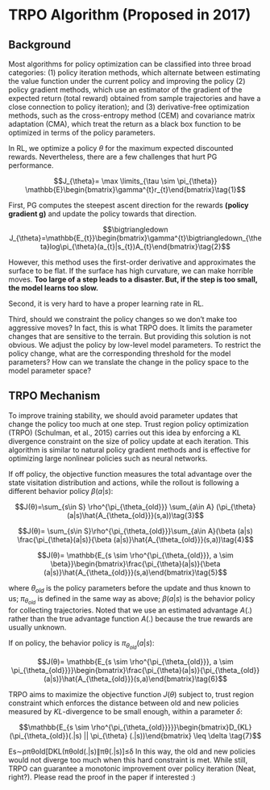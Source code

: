 # TRPO Algorithm (Proposed in 2017)

## Background

Most algorithms for policy optimization can be classified into three broad categories: (1) policy iteration methods, which alternate between estimating the value function under the current policy and improving the policy (2) policy gradient methods, which use an estimator of the gradient of the expected return (total reward) obtained from sample trajectories and have a close connection to policy iteration); and (3) derivative-free optimization methods, such as the cross-entropy method (CEM) and covariance matrix adaptation (CMA), which treat the return as a black box function to be optimized in terms of the policy parameters.

In RL, we optimize a policy $\theta$ for the maximum expected discounted rewards. Nevertheless, there are a few challenges that hurt PG performance. 

$$J_{\theta}= \max \limits_{\tau \sim \pi_{\theta}} \mathbb{E}\begin{bmatrix}\gamma^{t}r_{t}\end{bmatrix}\tag{1}$$

First, PG computes the steepest ascent direction for the rewards **(policy gradient g)** and update the policy towards that direction.

$$\bigtriangledown J_{\theta}=\mathbb{E_{t}}\begin{bmatrix}\gamma^{t}\bigtriangledown_{\theta}log\pi_{\theta}(a_{t}|s_{t})A_{t}\end{bmatrix}\tag{2}$$

However, this method uses the first-order derivative and approximates the surface to be flat. If the surface has high curvature, we can make horrible moves. **Too large of a step leads to a disaster. But, if the step is too small, the model learns too slow.**

Second, it is very hard to have a proper learning rate in RL.

Third, should we constraint the policy changes so we don’t make too aggressive moves? In fact, this is what TRPO does. It limits the parameter changes that are sensitive to the terrain. But providing this solution is not obvious. We adjust the policy by low-level model parameters. To restrict the policy change, what are the corresponding threshold for the model parameters? How can we translate the change in the policy space to the model parameter space?

## TRPO Mechanism

To improve training stability, we should avoid parameter updates that change the policy too much at one step. Trust region policy optimization (TRPO) (Schulman, et al., 2015) carries out this idea by enforcing a KL divergence constraint on the size of policy update at each iteration. This algorithm is similar to natural policy gradient methods and is effective for optimizing large nonlinear policies such as neural networks.

If off policy, the objective function measures the total advantage over the state visitation distribution and actions, while the rollout is following a different behavior policy $\beta(a|s)$:

$$J(θ)=\sum_{s\in S} \rho^{\pi_{\theta_{old}}}  \sum_{a\in A} (\pi_{\theta}(a|s)\hat{A_{\theta_{old}}}(s,a))\tag{3}$$  

$$J(θ)= \sum_{s\in S}\rho^{\pi_{\theta_{old}}}\sum_{a\in A}(\beta (a|s) \frac{\pi_{\theta}(a|s)}{\beta (a|s)}\hat{A_{\theta_{old}}}(s,a))\tag{4}$$ 

$$J(θ)= \mathbb{E_{s \sim \rho^{\pi_{\theta_{old}}}, a \sim \beta}}\begin{bmatrix}\frac{\pi_{\theta}(a|s)}{\beta (a|s)}\hat{A_{\theta_{old}}}(s,a)\end{bmatrix}\tag{5}$$

where $\theta_{old}$ is the policy parameters before the update and thus known to us; $\pi_{\theta_{old}}$ is defined in the same way as above; $\beta(a|s)$ is the behavior policy for collecting trajectories. Noted that we use an estimated advantage $A(.)$ rather than the true advantage function $A(.)$ because the true rewards are usually unknown.

If on policy, the behavior policy is $\pi_{\theta_{old}}(a|s)$:

$$J(θ)= \mathbb{E_{s \sim \rho^{\pi_{\theta_{old}}}, a \sim \pi_{\theta_{old}}}}\begin{bmatrix}\frac{\pi_{\theta}(a|s)}{\pi_{\theta_{old}} (a|s)}\hat{A_{\theta_{old}}}(s,a)\end{bmatrix}\tag{6}$$

TRPO aims to maximize the objective function $J(\theta)$ subject to, trust region constraint which enforces the distance between old and new policies measured by $KL$-divergence to be small enough, within a parameter $\delta$:

$$\mathbb{E_{s \sim \rho^{\pi_{\theta_{old}}}}}\begin{bmatrix}D_{KL}(\pi_{\theta_{old}}(.|s)  || \pi_{\theta} (.|s))\end{bmatrix} \leq \delta \tag{7}$$

Es∼ρπθold[DKL(πθold(.|s)∥πθ(.|s)]≤δ
In this way, the old and new policies would not diverge too much when this hard constraint is met. While still, TRPO can guarantee a monotonic improvement over policy iteration (Neat, right?). Please read the proof in the paper if interested :)
